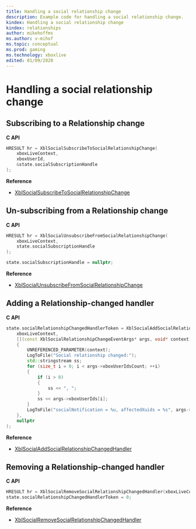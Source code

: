 ```yaml
---
title: Handling a social relationship change
description: Example code for handling a social relationship change.
kindex: Handling a social relationship change
kindex: relationships
author: mikehoffms
ms.author: v-mihof
ms.topic: conceptual
ms.prod: gaming
ms.technology: xboxlive
edited: 01/09/2020
---
```


# Handling a social relationship change

<!-- intro sentence here -->


## Subscribing to a Relationship change

<!-- intro sentence here -->

**C API**
<!--  XblSocialSubscribeToSocialRelationshipChange_C.md -->
```cpp
HRESULT hr = XblSocialSubscribeToSocialRelationshipChange(
    xboxLiveContext, 
    xboxUserId,
    &state.socialSubscriptionHandle
);
```

**Reference**
* [XblSocialSubscribeToSocialRelationshipChange](xblsocialsubscribetosocialrelationshipchange.md)


## Un-subscribing from a Relationship change

<!-- intro sentence here -->

**C API**
<!--  XblSocialUnsubscribeFromSocialRelationshipChange_C.md -->
```cpp
HRESULT hr = XblSocialUnsubscribeFromSocialRelationshipChange(
    xboxLiveContext, 
    state.socialSubscriptionHandle
);

state.socialSubscriptionHandle = nullptr;
```

**Reference**
* [XblSocialUnsubscribeFromSocialRelationshipChange](xblsocialunsubscribefromsocialrelationshipchange.md)


## Adding a Relationship-changed handler

<!-- intro sentence here -->

**C API**
<!--  XblSocialAddSocialRelationshipChangedHandler_C.md -->
```cpp
state.socialRelationshipChangedHandlerToken = XblSocialAddSocialRelationshipChangedHandler(
    xboxLiveContext,
    [](const XblSocialRelationshipChangeEventArgs* args, void* context)
    {
        UNREFERENCED_PARAMETER(context);
        LogToFile("Social relationship changed:");
        std::stringstream ss;
        for (size_t i = 0; i < args->xboxUserIdsCount; ++i)
        {
            if (i > 0) 
            {
                ss << ", ";
            }
            ss << args->xboxUserIds[i];
        }
        LogToFile("socialNotification = %u, affectedXuids = %s", args->socialNotification, ss.str().data());
    },
    nullptr
);
```

**Reference**
* [XblSocialAddSocialRelationshipChangedHandler](xblsocialaddsocialrelationshipchangedhandler.md)


## Removing a Relationship-changed handler

<!-- intro sentence here -->

**C API**
<!--  XblSocialRemoveSocialRelationshipChangedHandler_C.md -->
```cpp
HRESULT hr = XblSocialRemoveSocialRelationshipChangedHandler(xboxLiveContext, state.socialRelationshipChangedHandlerToken);
state.socialRelationshipChangedHandlerToken = 0;
```

**Reference**
* [XblSocialRemoveSocialRelationshipChangedHandler](xblsocialremovesocialrelationshipchangedhandler.md)
